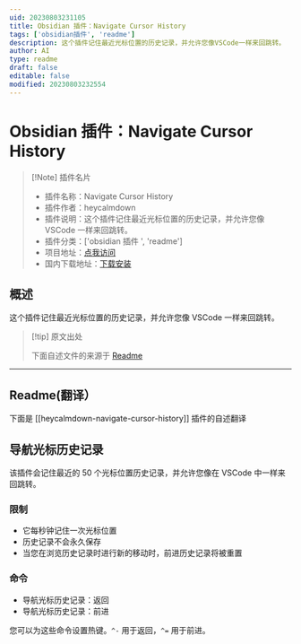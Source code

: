 ```yaml
---
uid: 20230803231105
title: Obsidian 插件：Navigate Cursor History
tags: ['obsidian插件', 'readme']
description: 这个插件记住最近光标位置的历史记录，并允许您像VSCode一样来回跳转。
author: AI
type: readme
draft: false
editable: false
modified: 20230803232554
---
```


# Obsidian 插件：Navigate Cursor History

> [!Note] 插件名片
> - 插件名称：Navigate Cursor History
> - 插件作者：heycalmdown
> - 插件说明：这个插件记住最近光标位置的历史记录，并允许您像 VSCode 一样来回跳转。
> - 插件分类：['obsidian 插件 ', 'readme']
> - 项目地址：[点我访问](https://github.com/heycalmdown/navigate-cursor-history)
> - 国内下载地址：[下载安装](https://pkmer.cn/products/plugin/pluginMarket/?heycalmdown-navigate-cursor-history)

## 概述

这个插件记住最近光标位置的历史记录，并允许您像 VSCode 一样来回跳转。

> [!tip] 原文出处
>
>下面自述文件的来源于 [Readme](https://ghproxy.net/https://raw.githubusercontent.com/heycalmdown/navigate-cursor-history/main/README.md)
>

---

## Readme(翻译）

下面是 [[heycalmdown-navigate-cursor-history]] 插件的自述翻译

## 导航光标历史记录

该插件会记住最近的 50 个光标位置历史记录，并允许您像在 VSCode 中一样来回跳转。

### 限制

- 它每秒钟记住一次光标位置
- 历史记录不会永久保存
- 当您在浏览历史记录时进行新的移动时，前进历史记录将被重置

### 命令

- 导航光标历史记录：返回
- 导航光标历史记录：前进

您可以为这些命令设置热键。`^-` 用于返回，`^=` 用于前进。
